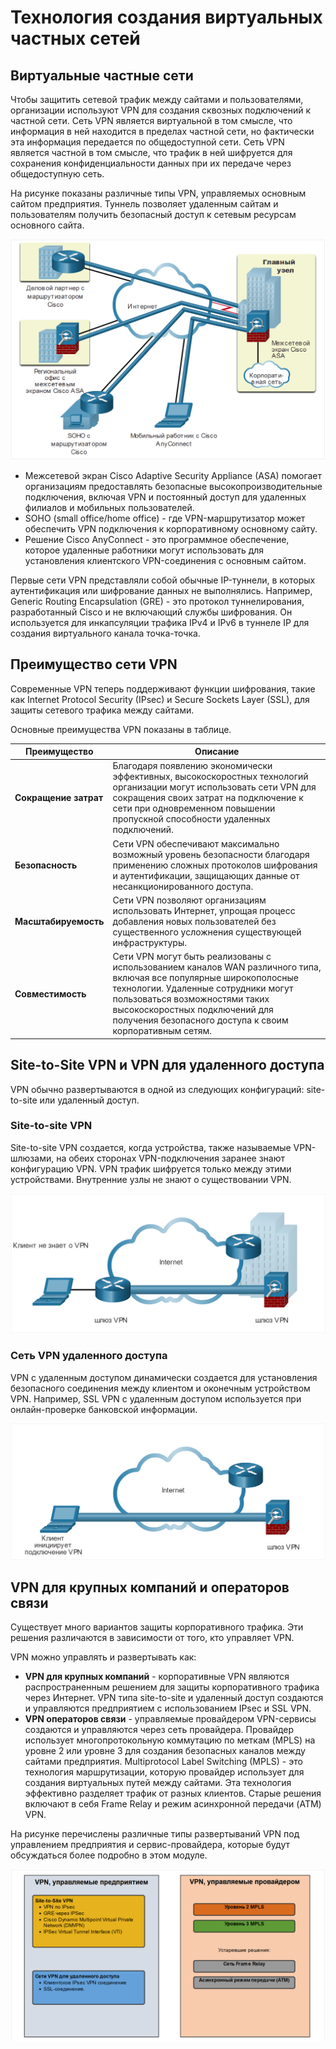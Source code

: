 # Технология создания виртуальных частных сетей

<!-- 8.1.1 -->
## Виртуальные частные сети

Чтобы защитить сетевой трафик между сайтами и пользователями, организации используют VPN для создания сквозных подключений к частной сети. Сеть VPN является виртуальной в том смысле, что информация в ней находится в пределах частной сети, но фактически эта информация передается по общедоступной сети. Сеть VPN является частной в том смысле, что трафик в ней шифруется для сохранения конфиденциальности данных при их передаче через общедоступную сеть.

На рисунке показаны различные типы VPN, управляемых основным сайтом предприятия. Туннель позволяет удаленным сайтам и пользователям получить безопасный доступ к сетевым ресурсам основного сайта.

![](./assets/8.1.1.png)

- Межсетевой экран Cisco Adaptive Security Appliance (ASA) помогает организациям предоставлять безопасные высокопроизводительные подключения, включая VPN и постоянный доступ для удаленных филиалов и мобильных пользователей.
- SOHO (small office/home office) - где VPN-маршрутизатор может обеспечить VPN подключения к корпоративному основному сайту.
- Решение Cisco AnyConnect - это программное обеспечение, которое удаленные работники могут использовать для установления клиентского VPN-соединения с основным сайтом.

Первые сети VPN представляли собой обычные IP-туннели, в которых аутентификация или шифрование данных не выполнялись. Например, Generic Routing Encapsulation (GRE) - это протокол туннелирования, разработанный Cisco и не включающий службы шифрования. Он используется для инкапсуляции трафика IPv4 и IPv6 в туннеле IP для создания виртуального канала точка-точка.


<!-- 8.1.2 -->
## Преимущество сети VPN

Современные VPN теперь поддерживают функции шифрования, такие как Internet Protocol Security (IPsec) и Secure Sockets Layer (SSL), для защиты сетевого трафика между сайтами.

Основные преимущества VPN показаны в таблице.

| **Преимущество** | **Описание** |
| --- | ---------- |
| **Сокращение затрат** | Благодаря появлению экономически эффективных, высокоскоростных технологий организации могут использовать сети VPN для сокращения своих затрат на подключение к сети при одновременном повышении пропускной способности удаленных подключений. |
| **Безопасность** | Сети VPN обеспечивают максимально возможный уровень безопасности благодаря применению сложных протоколов шифрования и аутентификации, защищающих данные от несанкционированного доступа. |
| **Масштабируемость** | Сети VPN позволяют организациям использовать Интернет, упрощая процесс добавления новых пользователей без существенного усложнения существующей инфраструктуры. |
| **Совместимость** | Сети VPN могут быть реализованы с использованием каналов WAN различного типа, включая все популярные широкополосные технологии. Удаленные сотрудники могут пользоваться возможностями таких высокоскоростных подключений для получения безопасного доступа к своим корпоративным сетям. |

<!-- 8.1.3 -->
## Site-to-Site VPN и VPN для удаленного доступа

VPN обычно развертываются в одной из следующих конфигураций: site-to-site или удаленный доступ.

### Site-to-site VPN

Site-to-site VPN создается, когда устройства, также называемые VPN-шлюзами, на обеих сторонах VPN-подключения заранее знают конфигурацию VPN. VPN трафик шифруется только между этими устройствами. Внутренние узлы не знают о существовании VPN.

![](./assets/8.1.3-1.png)

### Сеть VPN удаленного доступа

VPN с удаленным доступом динамически создается для установления безопасного соединения между клиентом и оконечным устройством VPN. Например, SSL VPN с удаленным доступом используется при онлайн-проверке банковской информации.

![](./assets/8.1.3-2.png)

<!-- 8.1.4 -->
## VPN для крупных компаний и операторов связи

Существует много вариантов защиты корпоративного трафика. Эти решения различаются в зависимости от того, кто управляет VPN.

VPN можно управлять и развертывать как:

- **VPN для крупных компаний** - корпоративные VPN являются распространенным решением для защиты корпоративного трафика через Интернет. VPN типа site-to-site и удаленный доступ создаются и управляются предприятием с использованием IPsec и SSL VPN.
- **VPN операторов связи** - управляемые провайдером VPN-сервисы создаются и управляются через сеть провайдера. Провайдер использует многопротокольную коммутацию по меткам (MPLS) на уровне 2 или уровне 3 для создания безопасных каналов между сайтами предприятия. Multiprotocol Label Switching (MPLS) - это технология маршрутизации, которую провайдер использует для создания виртуальных путей между сайтами. Эта технология эффективно разделяет трафик от разных клиентов. Старые решения включают в себя Frame Relay и режим асинхронной передачи (ATM) VPN.

На рисунке перечислены различные типы развертываний VPN под управлением предприятия и сервис-провайдера, которые будут обсуждаться более подробно в этом модуле.

![](./assets/8.1.4.png)

<!-- Тут толжен быть квиз 8.1.5 -->